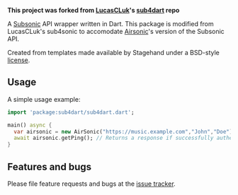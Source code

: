 **This project was forked from [LucasCLuk](https://github.com/LucasCLuk)'s [sub4dart](https://github.com/LucasCLuk/sub4dart) repo**

A [Subsonic](http://www.subsonic.org/pages/index.jsp) API wrapper written in Dart.
This package is modified from LucasCLuk's sub4sonic to accomodate [Airsonic](https://airsonic.github.io)'s version of the Subsonic API.


Created from templates made available by Stagehand under a BSD-style
[license](https://github.com/dart-lang/stagehand/blob/master/LICENSE).

## Usage

A simple usage example:

```dart
import 'package:sub4dart/sub4dart.dart';

main() async {
  var airsonic = new AirSonic("https://music.example.com","John","Doe");
  await airsonic.getPing(); // Returns a response if successfully authenticated
}
```

## Features and bugs

Please file feature requests and bugs at the [issue tracker][tracker].

[tracker]: https://github.com/LucasCLuk/sub4dart/issues
[subsonic]: http://www.subsonic.org/pages/index.jsp
